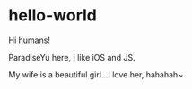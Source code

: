 # hello-world

Hi humans!

ParadiseYu here, I like iOS and JS.

My wife is a beautiful girl...I love her, hahahah~

